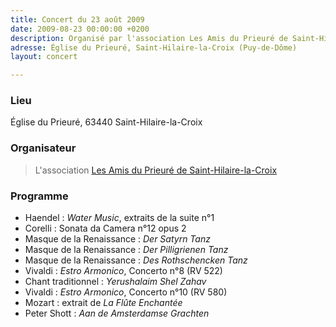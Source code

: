 ```yaml
---
title: Concert du 23 août 2009
date: 2009-08-23 00:00:00 +0200
description: Organisé par l'association Les Amis du Prieuré de Saint-Hilaire-la-Croix
adresse: Église du Prieuré, Saint-Hilaire-la-Croix (Puy-de-Dôme)
layout: concert

---
```

### Lieu

Église du Prieuré, 63440 Saint-Hilaire-la-Croix

### Organisateur

> L'association [Les Amis du Prieuré de Saint-Hilaire-la-Croix](https://amisprieure.wordpress.com/about/ "Les Amis du Prieuré de Saint-Hilaire-la-Croix")

### Programme

* Haendel : _Water Music_, extraits de la suite n°1
* Corelli : Sonata da Camera n°12 opus 2
* Masque de la Renaissance : _Der Satyrn Tanz_
* Masque de la Renaissance : _Der Pilligrienen Tanz_
* Masque de la Renaissance : _Des Rothschencken Tanz_
* Vivaldi : _Estro Armonico_, Concerto n°8 (RV 522)
* Chant traditionnel : _Yerushalaim Shel Zahav_
* Vivaldi : _Estro Armonico_, Concerto n°10 (RV 580)
* Mozart : extrait de _La Flûte Enchantée_
* Peter Shott : _Aan de Amsterdamse Grachten_
